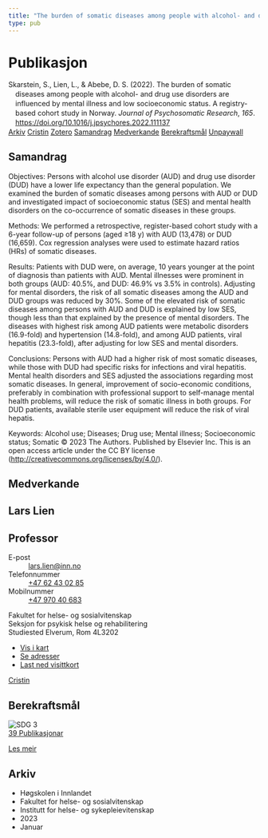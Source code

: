 ```yaml
---
title: "The burden of somatic diseases among people with alcohol- and drug use disorders are influenced by mental illness and low socioeconomic status. A registry-based cohort study in Norway"
type: pub
---
```

<h1>Publikasjon</h1>
<article id="csl-bib-container-5KJXKUHM" class="csl-bib-container">
  <div class="csl-bib-body" style="line-height: 1.35; padding-left: 1em; text-indent:-1em;">
  <div class="csl-entry">Skarstein, S., Lien, L., &amp; Abebe, D. S. (2022). The burden of somatic diseases among people with alcohol- and drug use disorders are influenced by mental illness and low socioeconomic status. A registry-based cohort study in Norway. <i>Journal of Psychosomatic Research</i>, <i>165</i>. <a href="https://doi.org/10.1016/j.jpsychores.2022.111137">https://doi.org/10.1016/j.jpsychores.2022.111137</a></div>
</div>
  <div class="csl-bib-buttons">
    <a href="#taxonomy-article-5KJXKUHM" class="csl-bib-button">Arkiv</a>
    <a href="https://app.cristin.no/results/show.jsf?id=2100192" alt="Cristin URL" class="csl-bib-button">Cristin</a>
    <a href="http://zotero.org/groups/5022929/items/5KJXKUHM" alt="Zotero URL" class="csl-bib-button">Zotero</a>
    <a href="#abstract-article-5KJXKUHM" class="csl-bib-button">Samandrag</a>
    <a href="#contributors-article-5KJXKUHM" class="csl-bib-button">Medverkande</a>
    <a href="#sdg-article-5KJXKUHM" class="csl-bib-button">Berekraftsmål</a>
    <a href="https://doi.org/10.1016/j.jpsychores.2022.111137" class="csl-bib-button">Unpaywall</a>
  </div>
  <div id="csl-bib-meta-container-5KJXKUHM"></div>
</article>
<div id="csl-bib-meta-5KJXKUHM" class="csl-bib-meta">
  <article id="abstract-article-5KJXKUHM" class="abstract-article">
    <h1>Samandrag</h1>
    Objectives: Persons with alcohol use disorder (AUD) and drug use disorder (DUD) have a lower life expectancy than the general population. We examined the burden of somatic diseases among persons with AUD or DUD and investigated impact of socioeconomic status (SES) and mental health disorders on the co-occurrence of somatic diseases in these groups. 
 
Methods: We performed a retrospective, register-based cohort study with a 6-year follow-up of persons (aged ≥18 y) with AUD (13,478) or DUD (16,659). Cox regression analyses were used to estimate hazard ratios (HRs) of somatic diseases. 
 
Results: Patients with DUD were, on average, 10 years younger at the point of diagnosis than patients with AUD. Mental illnesses were prominent in both groups (AUD: 40.5%, and DUD: 46.9% vs 3.5% in controls). Adjusting for mental disorders, the risk of all somatic diseases among the AUD and DUD groups was reduced by 30%. Some of the elevated risk of somatic diseases among persons with AUD and DUD is explained by low SES, though less than that explained by the presence of mental disorders. The diseases with highest risk among AUD patients were metabolic disorders (16.9-fold) and hypertension (14.8-fold), and among AUD patients, viral hepatitis (23.3-fold), after adjusting for low SES and mental disorders. 
 
Conclusions: Persons with AUD had a higher risk of most somatic diseases, while those with DUD had specific risks for infections and viral hepatitis. Mental health disorders and SES adjusted the associations regarding most somatic diseases. In general, improvement of socio-economic conditions, preferably in combination with professional support to self-manage mental health problems, will reduce the risk of somatic illness in both groups. For DUD patients, available sterile user equipment will reduce the risk of viral hepatis. 
 
Keywords: Alcohol use; Diseases; Drug use; Mental illness; Socioeconomic status; Somatic 
© 2023 The Authors. Published by Elsevier Inc. This is an open access article under the CC BY license (http://creativecommons.org/licenses/by/4.0/).
  </article>
  <article id="contributors-article-5KJXKUHM" class="contributors-article">
    <h1>Medverkande</h1>
    <div class="personas">
<div class="vrtx-hinn-person-card">
<div class="photo">
<i class="lar la-user-circle missing-person"></i>
</div>
<div class="info">
<hgroup><h1>Lars Lien</h1>
<h2>Professor</h2>
</hgroup><dl>
<dt>E-post</dt>
<dd>
<a href="mailto:lars.lien@inn.no">lars.lien@inn.no</a>
</dd>
<dt>Telefonnummer</dt>
<dd><a href="tel:+4762430285">
+47 62 43 02 85
</a></dd>
<dt>Mobilnummer</dt>
<dd><a href="tel:+4797040683">
+47 970 40 683
</a></dd>
</dl>
<p>
Fakultet for helse- og sosialvitenskap<br>
Seksjon for psykisk helse og rehabilitering<br>
Studiested Elverum,
Rom 4L3202
</p>
<ul class="vrtx-hinn-links">
<li><a href="https://www.google.com/maps?q=60.88177,11.53669">Vis i kart</a></li>
<li><a href="https://www.inn.no/finn-en-ansatt/lars-lien.html#vrtx-hinn-addresses">Se adresser</a></li>
<li><a href="https://www.inn.no/finn-en-ansatt/lars-lien.html?vrtx=vcf">Last ned visittkort</a></li>
</ul>
</div>
</div>
<a href="https://app.cristin.no/persons/show.jsf?id=14287" alt="Cristin URL" class="personas-cristin">Cristin</a>
</div>
  </article>
  <article id="sdg-article-5KJXKUHM" class="sdg-article">
    <h1>Berekraftsmål</h1>
    <div class="sdg-container"><div id="sdg3" class="sdg">
<img src="{{< params subfolder >}}images/sdg/sdg03_no.png" class="image" alt="SDG 3">
<div class="sdg-overlay">
<a href="{{< params subfolder >}}no/archive/?sdg=3#archive" class="sdg-publication-count"><span>39</span> Publikasjonar</a>
<p><a href="https://www.fn.no/om-fn/fns-baerekraftsmaal/god-helse-og-livskvalitet?lang=nno-NO" class="sdg-read-more">Les meir</a></p>
</div>
</div></div>
  </article>
  <article id="taxonomy-article-5KJXKUHM" class="taxonomy-article">
    <h1>Arkiv</h1>
    <ul>
      <li>Høgskolen i Innlandet</li>
      <li>Fakultet for helse- og sosialvitenskap</li>
      <li>Institutt for helse- og sykepleievitenskap</li>
      <li>2023</li>
      <li>Januar</li>
    </ul>
  </article>
</div>
